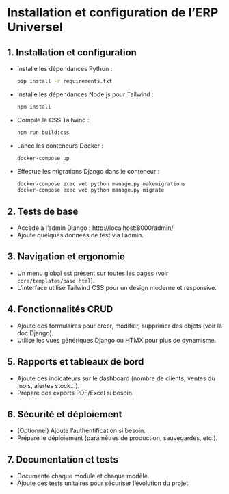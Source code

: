 # Installation et configuration de l’ERP Universel

## 1. Installation et configuration

- Installe les dépendances Python :
  ```sh
  pip install -r requirements.txt
  ```
- Installe les dépendances Node.js pour Tailwind :
  ```sh
  npm install
  ```
- Compile le CSS Tailwind :
  ```sh
  npm run build:css
  ```
- Lance les conteneurs Docker :
  ```sh
  docker-compose up
  ```
- Effectue les migrations Django dans le conteneur :
  ```sh
  docker-compose exec web python manage.py makemigrations
  docker-compose exec web python manage.py migrate
  ```

## 2. Tests de base

- Accède à l’admin Django : http://localhost:8000/admin/
- Ajoute quelques données de test via l’admin.

## 3. Navigation et ergonomie

- Un menu global est présent sur toutes les pages (voir `core/templates/base.html`).
- L’interface utilise Tailwind CSS pour un design moderne et responsive.

## 4. Fonctionnalités CRUD

- Ajoute des formulaires pour créer, modifier, supprimer des objets (voir la doc Django).
- Utilise les vues génériques Django ou HTMX pour plus de dynamisme.

## 5. Rapports et tableaux de bord

- Ajoute des indicateurs sur le dashboard (nombre de clients, ventes du mois, alertes stock…).
- Prépare des exports PDF/Excel si besoin.

## 6. Sécurité et déploiement

- (Optionnel) Ajoute l’authentification si besoin.
- Prépare le déploiement (paramètres de production, sauvegardes, etc.).

## 7. Documentation et tests

- Documente chaque module et chaque modèle.
- Ajoute des tests unitaires pour sécuriser l’évolution du projet.
